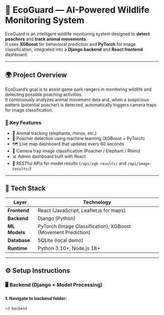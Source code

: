 # 🦏 EcoGuard — AI-Powered Wildlife Monitoring System

EcoGuard is an intelligent wildlife monitoring system designed to **detect poachers** and **track animal movements**.  
It uses **XGBoost** for behavioral prediction and **PyTorch** for image classification, integrated into a **Django backend** and **React frontend** dashboard.

---

## 🌍 Project Overview

EcoGuard’s goal is to assist game park rangers in monitoring wildlife and detecting possible poaching activities.  
It continuously analyzes animal movement data and, when a suspicious pattern (potential poacher) is detected, automatically triggers camera traps for image classification.

### 🎯 Key Features
- 🐘 Animal tracking (elephants, rhinos, etc.)
- 🚨 Poacher detection using machine learning (XGBoost + PyTorch)
- 🗺️ Live map dashboard that updates every 60 seconds
- 📸 Camera trap image classification (Poacher / Elephant / Rhino)
- 📊 Admin dashboard built with React
- 🧩 RESTful APIs for model results (`/api/xgb-results/` and `/api/image-results/`)

---

## 🧠 Tech Stack

| Layer | Technology |
|--------|-------------|
| **Frontend** | React (JavaScript, Leaflet.js for maps) |
| **Backend** | Django (Python) |
| **ML Models** | PyTorch (Image Classification), XGBoost (Movement Prediction) |
| **Database** | SQLite (local demo) |
| **Runtime** | Python 3.10+, Node.js 18+ |

---

## ⚙️ Setup Instructions

### 🖥️ Backend (Django + Model Processing)

#### 1. Navigate to backend folder:
```bash
cd backend
